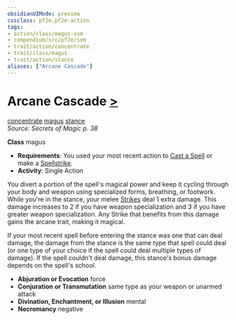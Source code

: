 ```yaml
---
obsidianUIMode: preview
cssclass: pf2e,pf2e-action
tags:
- action/class/magus-som
- compendium/src/pf2e/som
- trait/action/concentrate
- trait/class/magus
- trait/action/stance
aliases: ["Arcane Cascade"]
---
```

# Arcane Cascade [>](chapter-9-playing-the-game.md#Actions "Single Action")
[concentrate](concentrate.md)  [magus](rules/traits/magus-som.md)  [stance](stance.md)  
*Source: Secrets of Magic p. 38*  

**Class** magus
- **Requirements**: You used your most recent action to [Cast a Spell](cast-a-spell.md) or make a [Spellstrike](spellstrike-som.md).
- **Activity**: Single Action

You divert a portion of the spell's magical power and keep it cycling through your body and weapon using specialized forms, breathing, or footwork. While you're in the stance, your melee [Strikes](strike.md) deal 1 extra damage. This damage increases to 2 if you have weapon specialization and 3 if you have greater weapon specialization. Any Strike that benefits from this damage gains the arcane trait, making it magical.

If your most recent spell before entering the stance was one that can deal damage, the damage from the stance is the same type that spell could deal (or one type of your choice if the spell could deal multiple types of damage). If the spell couldn't deal damage, this stance's bonus damage depends on the spell's school.

- **Abjuration or Evocation** force
- **Conjuration or Transmutation** same type as your weapon or unarmed attack
- **Divination, Enchantment, or Illusion** mental
- **Necromancy** negative